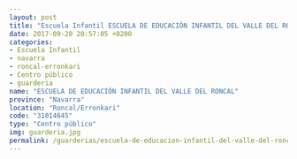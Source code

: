 ```yaml
---
layout: post
title: "Escuela Infantil ESCUELA DE EDUCACIÓN INFANTIL DEL VALLE DEL RONCAL"
date: 2017-09-20 20:57:05 +0200
categories:
- Escuela Infantil
- navarra
- roncal-erronkari
- Centro público
- guarderia
name: "ESCUELA DE EDUCACIÓN INFANTIL DEL VALLE DEL RONCAL"
province: "Navarra"
location: "Roncal/Erronkari"
code: "31014645"
type: "Centro público"
img: guarderia.jpg
permalink: /guarderias/escuela-de-educacion-infantil-del-valle-del-roncal.html
---
```

